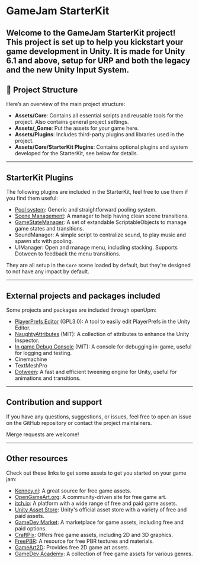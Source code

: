 # GameJam StarterKit

Welcome to the **GameJam StarterKit** project!
This project is set up to help you kickstart your game development in Unity.
It is made for Unity 6.1 and above, setup for URP and both the legacy and the new Unity Input System.
---

## 📂 Project Structure

Here’s an overview of the main project structure:

- **Assets/Core**: Contains all essential scripts and reusable tools for the project. Also contains general project settings.
- **Assets/_Game**: Put the assets for your game here.
- **Assets/Plugins**: Includes third-party plugins and libraries used in the project.
- **Assets/Core/StarterKit Plugins**: Contains optional plugins and system developed for the StarterKit, see below for details.

---

## StarterKit Plugins

The following plugins are included in the StarterKit, feel free to use them if you find them useful:
- [Pool system](Assets/Core/StarterKit%20Plugins/Pooling/Readme.md): Generic and straightforward pooling system.
- [Scene Management](Assets/Core/StarterKit%20Plugins/Scene%20Management/Readme.md): A manager to help having clean scene transitions.
- [GameStateManager](Assets/Core/StarterKit%20Plugins/GameStateManager/Readme.md): A set of extandable ScriptableObjects to manage game states and transitions.
- SoundManager: A simple script to centralize sound, to play music and spawn sfx with pooling.
- UIManager: Open and manage menu, including stacking. Supports Dotween to feedback the menu transitions. 

They are all setup in the `Core` scene loaded by default, but they're designed to not have any impact by default.

---

## External projects and packages included

Some projects and packages are included through openUpm:
- [PlayerPrefs Editor](https://github.com/Dysman/bgTools-playerPrefsEditor) (GPL3.0): A tool to easily edit PlayerPrefs in the Unity Editor.
- [NaughtyAttributes](https://github.com/dbrizov/NaughtyAttributes) (MIT): A collection of attributes to enhance the Unity Inspector.
- [In game Debug Console](https://github.com/yasirkula/UnityIngameDebugConsole) (MIT): A console for debugging in-game, useful for logging and testing.
- Cinemachine
- TextMeshPro
- [Dotween](https://dotween.demigiant.com/download.php): A fast and efficient tweening engine for Unity, useful for animations and transitions.

---

## Contribution and support

If you have any questions, suggestions, or issues,
feel free to open an issue on the GitHub repository or contact the project maintainers.

Merge requests are welcome!

---

## Other resources

Check out these links to get some assets to get you started on your game jam:

- [Kenney.nl](https://kenney.nl/assets): A great source for free game assets.
- [OpenGameArt.org](https://opengameart.org/): A community-driven site for free game art.
- [itch.io](https://itch.io/game-assets/free): A platform with a wide range of free and paid game assets.
- [Unity Asset Store](https://assetstore.unity.com/): Unity's official asset store with a variety of free and paid assets.
- [GameDev Market](https://www.gamedevmarket.net/): A marketplace for game assets, including free and paid options.
- [CraftPix](https://craftpix.net/freebies/): Offers free game assets, including 2D and 3D graphics.
- [FreePBR](https://freepbr.com/): A resource for free PBR textures and materials.
- [GameArt2D](https://gameart2d.com/freebies.html): Provides free 2D game art assets.
- [GameDev Academy](https://www.gamedevacademy.org/free-game-assets/): A collection of free game assets for various genres.
